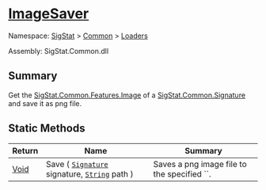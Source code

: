# [ImageSaver](./ImageSaver.md)

Namespace: [SigStat]() > [Common](./../README.md) > [Loaders](./README.md)

Assembly: SigStat.Common.dll

## Summary
Get the [SigStat.Common.Features.Image](https://github.com/hargitomi97/sigstat/blob/master/docs/md/SigStat/Common/Features.md) of a [SigStat.Common.Signature](https://github.com/hargitomi97/sigstat/blob/master/docs/md/SigStat/Common/Signature.md) and save it as png file.

## Static Methods

| Return | Name | Summary | 
| --- | --- | --- | 
| [Void](https://docs.microsoft.com/en-us/dotnet/api/system.void) | Save ( [`Signature`](./../Signature.md) signature, [`String`](https://docs.microsoft.com/en-us/dotnet/api/System.String) path ) | Saves a png image file to the specified ``. | 


